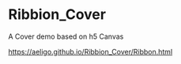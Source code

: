 # Ribbion_Cover
A Cover demo based on h5 Canvas

https://aeligo.github.io/Ribbion_Cover/Ribbon.html
